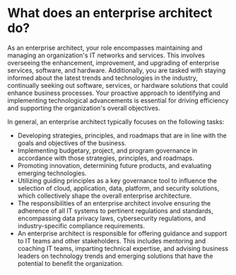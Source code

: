 # What does an enterprise architect do?

As an enterprise architect, your role encompasses maintaining and managing an organization's IT networks and services. This involves overseeing the enhancement, improvement, and upgrading of enterprise services, software, and hardware. Additionally, you are tasked with staying informed about the latest trends and technologies in the industry, continually seeking out software, services, or hardware solutions that could enhance business processes. Your proactive approach to identifying and implementing technological advancements is essential for driving efficiency and supporting the organization's overall objectives.


In general, an enterprise architect typically focuses on the following tasks:

* Developing strategies, principles, and roadmaps that are in line with the goals and objectives of the business.
* Implementing budgetary, project, and program governance in accordance with those strategies, principles, and roadmaps.
* Promoting innovation, determining future products, and evaluating emerging technologies.
* Utilizing guiding principles as a key governance tool to influence the selection of cloud, application, data, platform, and security solutions, which collectively shape the overall enterprise architecture.
* The responsibilities of an enterprise architect involve ensuring the adherence of all IT systems to pertinent regulations and standards, encompassing data privacy laws, cybersecurity regulations, and industry-specific compliance requirements.
* An enterprise architect is responsible for offering guidance and support to IT teams and other stakeholders. This includes mentoring and coaching IT teams, imparting technical expertise, and advising business leaders on technology trends and emerging solutions that have the potential to benefit the organization.
